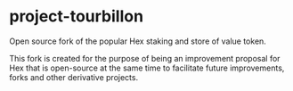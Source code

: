 # project-tourbillon
Open source fork of the popular Hex staking and store of value token.

This fork is created for the purpose of being an improvement proposal for Hex that is open-source at the same time to facilitate future improvements, forks and other derivative projects.
